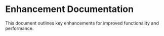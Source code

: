 # Enhancement Documentation
This document outlines key enhancements for improved functionality and performance.
